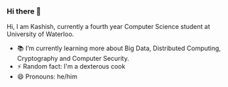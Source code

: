 ### Hi there 👋

Hi, I am Kashish, currently a fourth year Computer Science student at University of Waterloo.

- 📚 I’m currently learning more about Big Data, Distributed Computing, Cryptography and Computer Security.
- ⚡ Random fact: I'm a dexterous cook
- 😄 Pronouns: he/him
